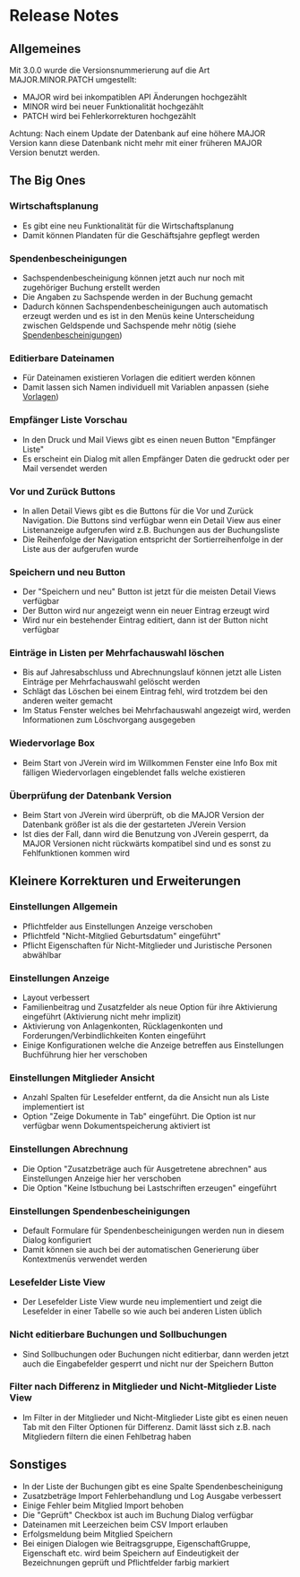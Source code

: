 # Release Notes

## Allgemeines

Mit 3.0.0 wurde die Versionsnummerierung auf die Art MAJOR.MINOR.PATCH umgestellt:

* MAJOR wird bei inkompatiblen API Änderungen hochgezählt
* MINOR wird bei neuer Funktionalität hochgezählt
* PATCH wird bei Fehlerkorrekturen hochgezählt

Achtung: Nach einem Update der Datenbank auf eine höhere MAJOR Version kann diese Datenbank nicht mehr mit einer früheren MAJOR Version benutzt werden.

## The Big Ones

### Wirtschaftsplanung

* Es gibt eine neu Funktionalität für die Wirtschaftsplanung
* Damit können Plandaten für die Geschäftsjahre gepflegt werden

### Spendenbescheinigungen

* Sachspendenbescheinigung können jetzt auch nur noch mit zugehöriger Buchung erstellt werden
* Die Angaben zu Sachspende werden in der Buchung gemacht
* Dadurch können Sachspendenbescheinigungen auch automatisch erzeugt werden und es ist in den Menüs keine Unterscheidung zwischen Geldspende und Sachspende mehr nötig (siehe [Spendenbescheinigungen](mitglieder/spendenbescheinigung.md))

### Editierbare Dateinamen

* Für Dateinamen existieren Vorlagen die editiert werden können
* Damit lassen sich Namen individuell mit Variablen anpassen (siehe [Vorlagen](administration/einstellungen/vorlagen.md))

### Empfänger Liste Vorschau

* In den Druck und Mail Views gibt es einen neuen Button "Empfänger Liste"
* Es erscheint ein Dialog mit allen Empfänger Daten die gedruckt oder per Mail versendet werden

### Vor und Zurück Buttons

* In allen Detail Views gibt es die Buttons für die Vor und Zurück Navigation. Die Buttons sind verfügbar wenn ein Detail View aus einer Listenanzeige aufgerufen wird z.B. Buchungen aus der Buchungsliste
* Die Reihenfolge der Navigation entspricht der Sortierreihenfolge in der Liste aus der aufgerufen wurde

### Speichern und neu Button

* Der "Speichern und neu" Button ist jetzt für die meisten Detail Views verfügbar
* Der Button wird nur angezeigt wenn ein neuer Eintrag erzeugt wird
* Wird nur ein bestehender Eintrag editiert, dann ist der Button nicht verfügbar

### Einträge in Listen per Mehrfachauswahl löschen

* Bis auf Jahresabschluss und Abrechnungslauf können jetzt alle Listen Einträge per Mehrfachauswahl gelöscht werden
* Schlägt das Löschen bei einem Eintrag fehl, wird trotzdem bei den anderen weiter gemacht
* Im Status Fenster welches bei Mehrfachauswahl angezeigt wird, werden Informationen zum Löschvorgang ausgegeben

### Wiedervorlage Box

* Beim Start von JVerein wird im Willkommen Fenster eine Info Box mit fälligen Wiedervorlagen eingeblendet falls welche existieren

### Überprüfung der Datenbank Version

* Beim Start von JVerein wird überprüft, ob die MAJOR Version der Datenbank größer ist als die der gestarteten JVerein Version
* Ist dies der Fall, dann wird die Benutzung von JVerein gesperrt, da MAJOR Versionen nicht rückwärts kompatibel sind
und es sonst zu Fehlfunktionen kommen wird

## Kleinere Korrekturen und Erweiterungen

### Einstellungen Allgemein

* Pflichtfelder aus Einstellungen Anzeige verschoben
* Pflichtfeld "Nicht-Mitglied Geburtsdatum" eingeführt"
* Pflicht Eigenschaften für Nicht-Mitglieder und Juristische Personen abwählbar

### Einstellungen Anzeige

* Layout verbessert
* Familienbeitrag und Zusatzfelder als neue Option für ihre Aktivierung eingeführt (Aktivierung nicht mehr implizit)
* Aktivierung von Anlagenkonten, Rücklagenkonten und Forderungen/Verbindlichkeiten Konten eingeführt
* Einige Konfigurationen welche die Anzeige betreffen aus Einstellungen Buchführung hier her verschoben

### Einstellungen Mitglieder Ansicht

* Anzahl Spalten für Lesefelder entfernt, da die Ansicht nun als Liste implementiert ist
* Option "Zeige Dokumente in Tab" eingeführt. Die Option ist nur verfügbar wenn Dokumentspeicherung aktiviert ist

### Einstellungen Abrechnung

* Die Option "Zusatzbeträge auch für Ausgetretene abrechnen" aus Einstellungen Anzeige hier her verschoben
* Die Option "Keine Istbuchung bei Lastschriften erzeugen" eingeführt

### Einstellungen Spendenbescheinigungen

* Default Formulare für Spendenbescheinigungen werden nun in diesem Dialog konfiguriert
* Damit können sie auch bei der automatischen Generierung über Kontextmenüs verwendet werden

### Lesefelder Liste View

* Der Lesefelder Liste View wurde neu implementiert und zeigt die Lesefelder in einer Tabelle so wie auch bei anderen Listen üblich

### Nicht editierbare Buchungen und Sollbuchungen

* Sind Sollbuchungen oder Buchungen nicht editierbar, dann werden jetzt auch die Eingabefelder gesperrt und nicht nur der Speichern Button

### Filter nach Differenz in Mitglieder und Nicht-Mitglieder Liste View

* Im Filter in der Mitglieder und Nicht-Mitglieder Liste gibt es einen neuen Tab mit den Filter Optionen für Differenz. Damit lässt sich z.B. nach Mitgliedern filtern die einen Fehlbetrag haben

## Sonstiges

* In der Liste der Buchungen gibt es eine Spalte Spendenbescheinigung
* Zusatzbeträge Import Fehlerbehandlung und Log Ausgabe verbessert
* Einige Fehler beim Mitglied Import behoben
* Die "Geprüft" Checkbox ist auch im Buchung Dialog verfügbar
* Dateinamen mit Leerzeichen beim CSV Import erlauben
* Erfolgsmeldung beim Mitglied Speichern
* Bei einigen Dialogen wie Beitragsgruppe, EigenschaftGruppe, Eigenschaft etc. wird beim Speichern auf Eindeutigkeit der Bezeichnungen geprüft und Pflichtfelder farbig markiert